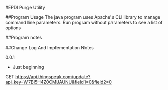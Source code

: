 #EPDI Purge Utility

##Program Usage
The java program uses Apache's CLI library to manage command line parameters.  Run program without parameters to see a list of options 


##Program notes


##Change Log And Implementation Notes

0.0.1
- Just beginning

GET https://api.thingspeak.com/update?api_key=W7BI5H4Z0CMJAUNU&field1=0&field2=0
